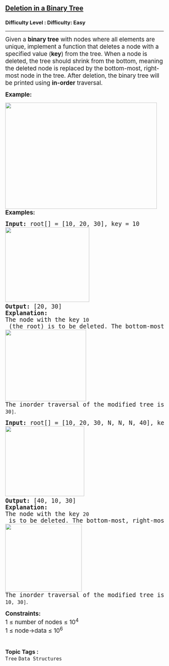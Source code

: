 <h2><a href="https://www.geeksforgeeks.org/problems/deletion-in-a-binary-tree/1?page=7&category=Tree&sortBy=submissions">Deletion in a Binary Tree</a></h2><h3>Difficulty Level : Difficulty: Easy</h3><hr><div class="problems_problem_content__Xm_eO"><p><span style="font-size: 14pt;">Given a <strong>binary tree</strong> with nodes where all elements are unique, implement a function that deletes a node with a specified value (<strong>key</strong>) from the tree. When a node is deleted, the tree should shrink from the bottom, meaning the deleted node is replaced by the bottom-most, right-most node in the tree. After deletion, the binary tree will be printed using <strong>in-order</strong> traversal.</span></p>
<p><span style="font-size: 14pt;"><strong>Example:</strong></span></p>
<p><span style="font-size: 14pt;"><img src="https://media.geeksforgeeks.org/img-practice/prod/addEditProblem/700673/Web/Other/blobid0_1733418092.jpg" width="482" height="337"><br><strong>Examples:</strong></span></p>
<pre><span style="font-size: 14pt;"><strong>Input: </strong>root[] = [10, 20, 30], key = 10<br><img src="https://media.geeksforgeeks.org/img-practice/prod/addEditProblem/700673/Web/Other/blobid0_1733321134.jpg" width="267" height="237"> <br><strong>Output: </strong>[20, 30]
<strong>Explanation:</strong>
The node with the key <code>10</code> (the root) is to be deleted. The bottom-most, right-most node (<code>30</code>) replaces node <code>10</code>. The modified tree becomes: <br><img src="https://media.geeksforgeeks.org/img-practice/prod/addEditProblem/700673/Web/Other/blobid2_1733321183.jpg" width="257" height="227"><br>The inorder traversal of the modified tree is <code>[20, 30]</code><span style="font-family: -apple-system, BlinkMacSystemFont, 'Segoe UI', Roboto, Oxygen, Ubuntu, Cantarell, 'Open Sans', 'Helvetica Neue', sans-serif;">.</span><br></span></pre>
<pre><span style="font-size: 14pt;"><strong>Input: </strong>root[] = [10, 20, 30, N, N, N, 40], key = 20</span><br><span style="font-size: 14pt;"><img src="https://media.geeksforgeeks.org/img-practice/prod/addEditProblem/700673/Web/Other/blobid3_1733321259.jpg" width="251" height="222"> <br><strong>Output: </strong>[40, 10, 30]
<strong>Explanation: <br></strong>The node with the key <code>20</code> is to be deleted. The bottom-most, right-most node (<code>40</code>) replaces node <code>20</code>. The modified tree becomes:</span><br><span style="font-size: 14pt;"><img src="https://media.geeksforgeeks.org/img-practice/prod/addEditProblem/700673/Web/Other/blobid4_1733321285.jpg" width="243" height="215"><br>The inorder traversal of the modified tree is <code>[40, 10, 30]</code><span style="font-family: -apple-system, BlinkMacSystemFont, 'Segoe UI', Roboto, Oxygen, Ubuntu, Cantarell, 'Open Sans', 'Helvetica Neue', sans-serif;">.</span></span></pre>
<p><span style="font-size: 14pt;"><strong>Constraints:</strong><br>1&nbsp;≤ number of nodes ≤ 10<sup>4</sup></span><br><span style="font-size: 14pt;">1&nbsp;≤ node-&gt;data ≤ 10<sup>6</sup></span></p></div><br><p><span style=font-size:18px><strong>Topic Tags : </strong><br><code>Tree</code>&nbsp;<code>Data Structures</code>&nbsp;